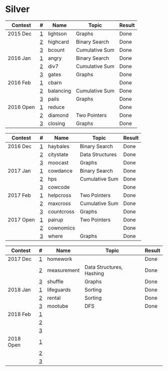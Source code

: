 #  Silver

| Contest         | #                          | Name | Topic            | Result                 |
| ------------- | ------------------------------------- |---------------| ---------------------- | - |
| 2015 Dec | [1](http://www.usaco.org/index.php?page=viewproblem2&cpid=570) | lightson | Graphs | Done |
| | [2](http://www.usaco.org/index.php?page=viewproblem2&cpid=571) | highcard | Binary Search | Done |
| | [3](http://www.usaco.org/index.php?page=viewproblem2&cpid=572) | bcount | Cumulative Sum | Done |
| 2016 Jan | [1](http://www.usaco.org/index.php?page=viewproblem2&cpid=594) | angry | Binary Search | Done |
| | [2](http://www.usaco.org/index.php?page=viewproblem2&cpid=595) | div7 | Cumulative Sum | Done |
| | [3](http://www.usaco.org/index.php?page=viewproblem2&cpid=596) | gates | Graphs | Done |
| 2016 Feb | [1](http://www.usaco.org/index.php?page=viewproblem2&cpid=618) | cbarn | | Done |
| | [2](http://www.usaco.org/index.php?page=viewproblem2&cpid=619) | balancing | Cumulative Sum | Done |
| | [3](http://www.usaco.org/index.php?page=viewproblem2&cpid=620) | pails | Graphs | Done |
| 2016 Open | [1](http://www.usaco.org/index.php?page=viewproblem2&cpid=642) | reduce | | Done |
| | [2](http://www.usaco.org/index.php?page=viewproblem2&cpid=643) | diamond | Two Pointers | Done |
| | [3](http://www.usaco.org/index.php?page=viewproblem2&cpid=644) | closing | Graphs | Done |

| Contest         | #                          | Name | Topic            | Result                 |
| ------------- | ------------------------------------- |---------------| ---------------------- | - |
| 2016 Dec | [1](http://www.usaco.org/index.php?page=viewproblem2&cpid=666) | haybales | Binary Search | Done |
| | [2](http://www.usaco.org/index.php?page=viewproblem2&cpid=667) | citystate | Data Structures | Done |
| | [3](http://www.usaco.org/index.php?page=viewproblem2&cpid=668) | moocast | Graphs | Done |
| 2017 Jan | [1](http://www.usaco.org/index.php?page=viewproblem2&cpid=690) | cowdance | Binary Search | Done |
| | [2](http://www.usaco.org/index.php?page=viewproblem2&cpid=691) | hps | Cumulative Sum | Done |
| | [3](http://www.usaco.org/index.php?page=viewproblem2&cpid=692) | cowcode | | Done |
| 2017 Feb | [1](http://www.usaco.org/index.php?page=viewproblem2&cpid=714) | helpcross | Two Pointers | Done |
| | [2](http://www.usaco.org/index.php?page=viewproblem2&cpid=715) | maxcross | Cumulative Sum | Done |
| | [3](http://www.usaco.org/index.php?page=viewproblem2&cpid=716) | countcross | Graphs | Done |
| 2017 Open | [1](http://www.usaco.org/index.php?page=viewproblem2&cpid=738) | pairup | Two Pointers | Done |
| | [2](http://www.usaco.org/index.php?page=viewproblem2&cpid=739) | cownomics | | Done |
| | [3](http://www.usaco.org/index.php?page=viewproblem2&cpid=740) | where | Graphs| Done |

| Contest         | #                          | Name | Topic            | Result                 |
| ------------- | ------------------------------------- |---------------| ---------------------- | - |
| 2017 Dec | [1](http://www.usaco.org/index.php?page=viewproblem2&cpid=762) | homework |  | Done |
| | [2](http://www.usaco.org/index.php?page=viewproblem2&cpid=763) | measurement | Data Structures, Hashing | Done |
| | [3](http://www.usaco.org/index.php?page=viewproblem2&cpid=764) | shuffle | Graphs | Done |
| 2018 Jan | [1](http://www.usaco.org/index.php?page=viewproblem2&cpid=786) | lifeguards | Sorting | Done |
| | [2](http://www.usaco.org/index.php?page=viewproblem2&cpid=787) | rental | Sorting | Done |
| | [3](http://www.usaco.org/index.php?page=viewproblem2&cpid=788) | mootube | DFS | Done |
| 2018 Feb | [1](http://www.usaco.org/index.php?page=viewproblem2&cpid=714) | | | |
| | [2](http://www.usaco.org/index.php?page=viewproblem2&cpid=715) | | | |
| | [3](http://www.usaco.org/index.php?page=viewproblem2&cpid=716) | | | |
| 2018 Open | [1](http://www.usaco.org/index.php?page=viewproblem2&cpid=738) | | | |
| | [2](http://www.usaco.org/index.php?page=viewproblem2&cpid=739) | | | |
| | [3](http://www.usaco.org/index.php?page=viewproblem2&cpid=740) | | | |
